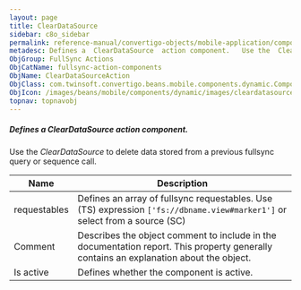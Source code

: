 ```yaml
---
layout: page
title: ClearDataSource
sidebar: c8o_sidebar
permalink: reference-manual/convertigo-objects/mobile-application/components/fullsync-action-components/cleardatasource/
metadesc: Defines a  ClearDataSource  action component.   Use the  ClearDataSource  to delete data stored from a previous fullsync query or sequence call.
ObjGroup: FullSync Actions
ObjCatName: fullsync-action-components
ObjName: ClearDataSourceAction
ObjClass: com.twinsoft.convertigo.beans.mobile.components.dynamic.ComponentManager$1
ObjIcon: /images/beans/mobile/components/dynamic/images/cleardatasourceaction_color_32x32.png
topnav: topnavobj
---
```

##### Defines a <i>ClearDataSource</i> action component. 
 Use the <i>ClearDataSource</i> to delete data stored from a previous fullsync query or sequence call.

Name | Description 
--- | ---
requestables | Defines an array of fullsync requestables. Use (TS) expression <code>['fs://dbname.view#marker1']</code> or select from a source (SC)
Comment | Describes the object comment to include in the documentation report.  This property generally contains an explanation about the object. 
Is active | Defines whether the component is active. 

